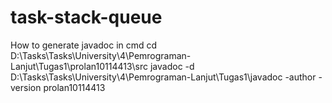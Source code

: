 # task-stack-queue

How to generate javadoc in cmd
cd D:\Tasks\Tasks\University\4\Pemrograman-Lanjut\Tugas1\prolan10114413\src
javadoc -d D:\Tasks\Tasks\University\4\Pemrograman-Lanjut\Tugas1\javadoc -author -version prolan10114413